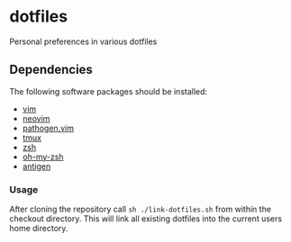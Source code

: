 # dotfiles
Personal preferences in various dotfiles

## Dependencies
The following software packages should be installed:
- [vim](https://vim.sourceforge.io/)
- [neovim](https://github.com/neovim/neovim/wiki/Installing-Neovim)
- [pathogen.vim](https://github.com/tpope/vim-pathogen)
- [tmux](https://github.com/tmux/tmux)
- [zsh](https://github.com/zsh-users/zsh)
- [oh-my-zsh](https://github.com/robbyrussell/oh-my-zsh)
- [antigen](https://github.com/zsh-users/antigen)

### Usage
After cloning the repository call `sh ./link-dotfiles.sh` from within the checkout directory. This will link all existing dotfiles into the current users home directory.


